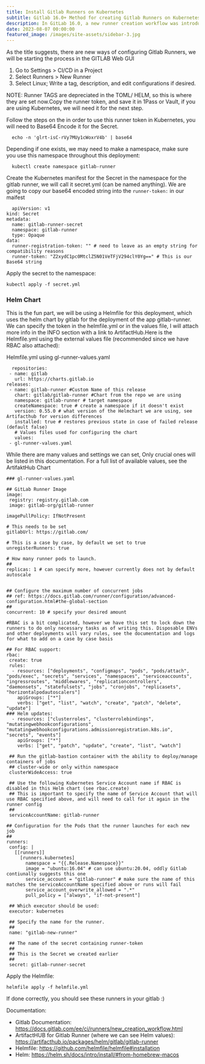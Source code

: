 ```yaml
---
title: Install Gitlab Runners on Kubernetes
subtitle: Gitlab 16.0+ Method for creating Gitlab Runners on Kubernetes
description: In GitLab 16.0, a new runner creation workflow was introduced that uses authentication tokens to register runners. The legacy workflow that uses registration tokens is deprecated and will be removed in GitLab 17.0.Gitlab GUI
date: 2023-08-07 00:00:00
featured_image: /images/site-assets/sidebar-3.jpg
---
```


As the title suggests, there are new ways of configuring Gitlab Runners, we will be starting the process in the GITLAB Web GUI

1. Go to Settings > CI/CD in a Project
2. Select Runners > New Runner
3. Select Linux; Write a tag, description, and edit configurations if desired.

NOTE: Runner TAGS are depreciated in the TOML/ HELM, so this is where they are set now.Copy the runner token, and save it in 1Pass or Vault, if you are using Kubernetes, we will need it for the next step. 


Follow the steps on the in order to use this runner token in Kubernetes, you will need to Base64 Encode it for the Secret. 
```
  echo -n 'glrt-isC-rVy7MUy1cWoxrV4b' | base64 
```

Depending if one exists, we may need to make a namespace, make sure you use this namespace throughout this deployment:

```
  kubectl create namespace gitlab-runner
```

Create the Kubernetes manifest for the Secret in the namespace for the gitlab runner, we will call it secret.yml (can be named anything). We are going to copy our base64 encoded string into the `runner-token:` in our maifest

```
  apiVersion: v1
kind: Secret
metadata:
  name: gitlab-runner-secret
  namespace: gitlab-runner
  type: Opaque
data:
  runner-registration-token: "" # need to leave as an empty string for compatibility reasons
  runner-token: "Z2xydC1pc0MtclZ5N01VeTFjV294clY0Yg==" # This is our Base64 string 

```
 
Apply the secret to the namespace:

 ```
kubectl apply -f secret.yml 
 ```
 
 
### Helm Chart

This is the fun part, we will be using a Helmfile for this deployment, which uses the helm chart by gitlab for the deployment of the app gitlab-runner. We can specify the token in the helmfile.yml or in the values file, I will attach more info in the INFO section with a link to ArtifactHub.Here is the Helmfile.yml using the external values file (recommended since we have RBAC also attached):
 
Helmfile.yml using gl-runner-values.yaml
 
 ```
   repositories:
  - name: gitlab
    url: https://charts.gitlab.io
releases:
  - name: gitlab-runner #Custom Name of this release
    chart: gitlab/gitlab-runner #Chart from the repo we are using
    namespace: gitlab-runner # target namespace
    createNamespace: true # create a namespace if it doesn't exist
    version: 0.55.0 # what version of the Helmchart we are using, see Artifacthub for version differences
    installed: true # restores previous state in case of failed release (default false)
    # Values files used for configuring the chart
    values:
  - gl-runner-values.yaml 
 ```


 
While there are many values and settings we can set, Only crucial ones will be listed in this documentation. For a full list of available values, see the ArtifaktHub Chart
 ```
### gl-runner-values.yaml 

## GitLab Runner Image
image:
  registry: registry.gitlab.com
  image: gitlab-org/gitlab-runner

imagePullPolicy: IfNotPresent

# This needs to be set
gitlabUrl: https://gitlab.com/

# This is a case by case, by default we set to true
unregisterRunners: true

# How many runner pods to launch.
##
replicas: 1 # can specify more, however currently does not by default autoscale


## Configure the maximum number of concurrent jobs
## ref: https://docs.gitlab.com/runner/configuration/advanced-configuration.html#the-global-section
## 
concurrent: 10 # specify your desired amount

#RBAC is a bit complicated, however we have this set to lock down the runners to do only necessary tasks as of writing this. Disposable ENVs and other deployments will vary rules, see the documentation and logs for what to add on a case by case basis

## For RBAC support:
rbac:
  create: true
  rules:
   - resources: ["deployments", "configmaps", "pods", "pods/attach", "pods/exec", "secrets", "services", "namespaces", "serviceaccounts", "ingressroutes", "middlewares", "replicationcontrollers", "daemonsets", "statefulsets", "jobs", "cronjobs", "replicasets", "horizontalpodautoscalers"]
     apiGroups: ["*"]
     verbs: ["get", "list", "watch", "create", "patch", "delete", "update"]
### Helm updates:
   - resources: ["clusterroles", "clusterrolebindings", "mutatingwebhookconfigurations", "mutatingwebhookconfigurations.admissionregistration.k8s.io", "secrets", "events"]
     apiGroups: ["*"]
     verbs: ["get", "patch", "update", "create", "list", "watch"]

  ## Run the gitlab-bastion container with the ability to deploy/manage containers of jobs
  ## cluster-wide or only within namespace
  clusterWideAccess: true

  ## Use the following Kubernetes Service Account name if RBAC is disabled in this Helm chart (see rbac.create)
  ## This is important to specify the name of Service Account that will use RBAC specified above, and will need to call for it again in the runner config
  ##
  serviceAccountName: gitlab-runner 

## Configuration for the Pods that the runner launches for each new job
##
runners:
  config: |
    [[runners]]
      [runners.kubernetes]
        namespace = "{{.Release.Namespace}}"
        image = "ubuntu:16.04" # can use ubuntu:20.04, oddly Gitlab contiunally suggests this one
        service_account = "gitlab-runner" # make sure the name of this matches the serviceAccountName specified above or runs will fail
        service_account_overwrite_allowed = ".*"
        pull_policy = ["always", "if-not-present"]

  ## Which executor should be used:
  executor: kubernetes

  ## Specify the name for the runner.
  ##
  name: "gitlab-new-runner"

  ## The name of the secret containing runner-token
  ##
  ## This is the Secret we created earlier
  ##
  secret: gitlab-runner-secret  
``` 

Apply the Helmfile:

```
helmfile apply -f helmfile.yml
```

If done correctly, you should see these runners in your gitlab :) 


Documentation:
- Gitlab Documentation: https://docs.gitlab.com/ee/ci/runners/new_creation_workflow.html
- ArtifactHUB for Gitlab Runner (where we can see Helm values): https://artifacthub.io/packages/helm/gitlab/gitlab-runner
- Helmfile: https://github.com/helmfile/helmfile#installation
- Helm: https://helm.sh/docs/intro/install/#from-homebrew-macos

